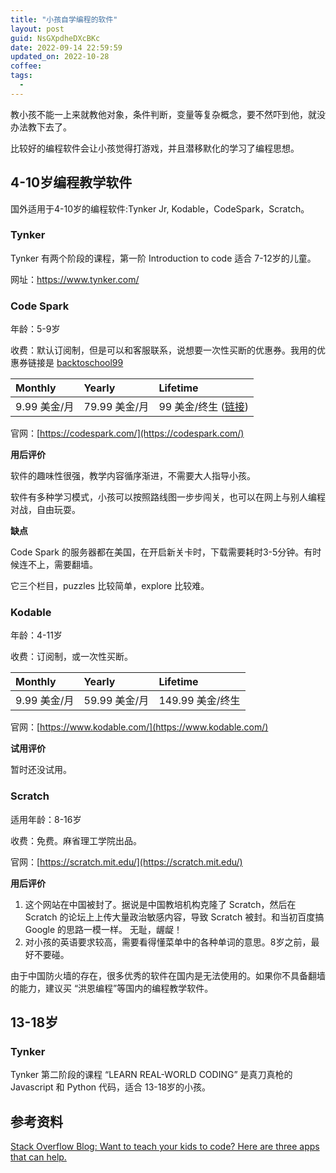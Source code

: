 ```yaml
---
title: "小孩自学编程的软件"
layout: post
guid: NsGXpdheDXcBKc
date: 2022-09-14 22:59:59
updated_on: 2022-10-28
coffee:
tags:
  -
---
```


教小孩不能一上来就教他对象，条件判断，变量等复杂概念，要不然吓到他，就没办法教下去了。

比较好的编程软件会让小孩觉得打游戏，并且潜移默化的学习了编程思想。

## 4-10岁编程教学软件

国外适用于4-10岁的编程软件:Tynker Jr, Kodable，CodeSpark，Scratch。

### Tynker

Tynker 有两个阶段的课程，第一阶 Introduction to code 适合 7-12岁的儿童。

网址：https://www.tynker.com/


### Code Spark

年龄：5-9岁

收费：默认订阅制，但是可以和客服联系，说想要一次性买断的优惠券。我用的优惠券链接是 [backtoschool99](https://accounts.codespark.com/promo?promoCode=backtoschool99)

| Monthly | Yearly  | Lifetime |
|:--|:--|:--|
| 9.99 美金/月 | 79.99 美金/月 | 99 美金/终生 ([链接](https://accounts.codespark.com/promo?promoCode=backtoschool99)) | 

官网：[https://codespark.com/](https://codespark.com/)


**用后评价**

软件的趣味性很强，教学内容循序渐进，不需要大人指导小孩。

软件有多种学习模式，小孩可以按照路线图一步步闯关，也可以在网上与别人编程对战，自由玩耍。

**缺点**

Code Spark 的服务器都在美国，在开启新关卡时，下载需要耗时3-5分钟。有时候连不上，需要翻墙。

它三个栏目，puzzles 比较简单，explore 比较难。



### Kodable

年龄：4-11岁

收费：订阅制，或一次性买断。

| Monthly | Yearly  | Lifetime |
|:--|:--|:--|
| 9.99 美金/月 | 59.99 美金/月 | 149.99 美金/终生 | 

官网：[https://www.kodable.com/](https://www.kodable.com/)

**试用评价**

暂时还没试用。


### Scratch

适用年龄：8-16岁

收费：免费。麻省理工学院出品。

官网：[https://scratch.mit.edu/](https://scratch.mit.edu/)

**用后评价**

1. 这个网站在中国被封了。据说是中国教培机构克隆了 Scratch，然后在 Scratch 的论坛上上传大量政治敏感内容，导致 Scratch 被封。和当初百度搞 Google 的思路一模一样。 无耻，龌龊！
2. 对小孩的英语要求较高，需要看得懂菜单中的各种单词的意思。8岁之前，最好不要碰。


由于中国防火墙的存在，很多优秀的软件在国内是无法使用的。如果你不具备翻墙的能力，建议买 “洪恩编程”等国内的编程教学软件。



## 13-18岁

### Tynker

Tynker 第二阶段的课程 “LEARN REAL-WORLD CODING” 是真刀真枪的 Javascript 和 Python 代码，适合 13-18岁的小孩。


## 参考资料

[Stack Overflow Blog: Want to teach your kids to code? Here are three apps that can help.](https://stackoverflow.blog/2021/01/12/want-to-teach-your-kids-to-code-here-are-three-apps-that-can-help/)